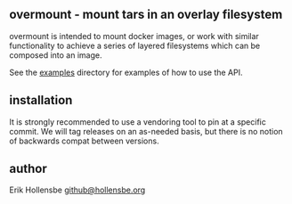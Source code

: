 ## overmount - mount tars in an overlay filesystem

overmount is intended to mount docker images, or work with similar
functionality to achieve a series of layered filesystems which can be composed
into an image.

See the [examples](https://github.com/erikh/overmount/tree/master/examples)
directory for examples of how to use the API.

## installation

It is strongly recommended to use a vendoring tool to pin at a specific commit.
We will tag releases on an as-needed basis, but there is no notion of backwards
compat between versions.

## author

Erik Hollensbe <github@hollensbe.org>
